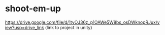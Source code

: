 # shoot-em-up




https://drive.google.com/file/d/1tvOJ36z_p1OAWe5W8bs_osDWknopRJux/view?usp=drive_link (link to project in unity)
